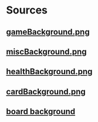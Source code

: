 # Sources

## [gameBackground.png](https://www.photos-public-domain.com/2011/04/05/olive-green-canvas-fabric-texture/)

## [miscBackground.png](https://pixabay.com/illustrations/silver-background-surface-structure-955496/)

## [healthBackground.png](https://opengameart.org/content/seamless-space-rocks-textures-pack-512px)

## [cardBackground.png](https://www.rawpixel.com/image/575576/concrete-floor-background)

## [board background](https://www.rawpixel.com/image/5914719/image-paper-texture-public-domain)
